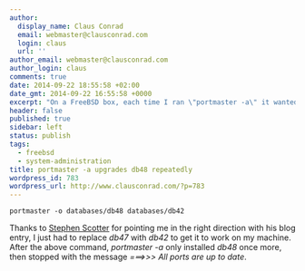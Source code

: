 ```yaml
---
author:
  display_name: Claus Conrad
  email: webmaster@clausconrad.com
  login: claus
  url: ''
author_email: webmaster@clausconrad.com
author_login: claus
comments: true
date: 2014-09-22 18:55:58 +02:00
date_gmt: 2014-09-22 16:55:58 +0000
excerpt: "On a FreeBSD box, each time I ran \"portmaster -a\" it wanted to reinstall the <em>db48</em> package. This fixed it:"
header: false
published: true
sidebar: left
status: publish
tags:
  - freebsd
  - system-administration
title: portmaster -a upgrades db48 repeatedly
wordpress_id: 783
wordpress_url: http://www.clausconrad.com/?p=783
---
```

```shell
portmaster -o databases/db48 databases/db42
```

Thanks to [Stephen Scotter](https://www.stephen-scotter.net/computers/freebsd/databasesdb48-installed-upgraded-repeatedly) for pointing me in the right direction with his blog entry, I just had to replace _db47_ with _db42_ to get it to work on my machine. After the above command, _portmaster -a_ only installed _db48_ once more, then stopped with the message _===>>> All ports are up to date_.
